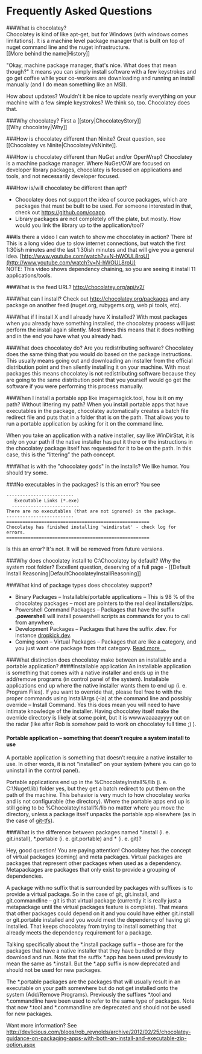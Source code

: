 # Frequently Asked Questions

###What is chocolatey?  
Chocolatey is kind of like apt-get, but for Windows (with windows comes limitations). It is a machine level package manager that is built on top of nuget command line and the nuget infrastructure.  
[[More behind the name|History]]

"Okay, machine package manager, that's nice. What does that mean though?" It means you can simply install software with a few keystrokes and go get coffee while your co-workers are downloading and running an install manually (and I do mean something like an MSI).  
  
How about updates? Wouldn't it be nice to update nearly everything on your machine with a few simple keystrokes? We think so, too.  Chocolatey does that.  
  
###Why chocolatey?
First a [[story|ChocolateyStory]]  
[[Why chocolatey|Why]]  
  
###How is chocolatey different than Ninite?
Great question, see [[Chocolatey vs Ninite|ChocolateyVsNinite]].  
  
###How is chocolatey different than NuGet and/or OpenWrap?
Chocolatey is a machine package manager. Where NuGet/OW are focused on developer library packages, chocolatey is focused on applications and tools, and not necessarily developer focused.
  
###How is/will chocolatey be different than apt?  
  
 * Chocolatey does not support the idea of source packages, which are packages that must be built to be used. For someone interested in that, check out https://github.com/coapp.  
 * Library packages are not completely off the plate, but mostly. How would you link the library up to the application/tool?  
  
###Is there a video I can watch to show me chocolatey in action?
There is! This is a long video due to slow internet connections, but watch the first 1:30ish minutes and the last 1:30ish minutes and that will give you a general idea. [http://www.youtube.com/watch?v=N-hWOUL8roU](http://www.youtube.com/watch?v=N-hWOUL8roU)  
NOTE: This video shows dependency chaining, so you are seeing it install 11 applications/tools.  
  
###What is the feed URL?
http://chocolatey.org/api/v2/  
  
###What can I install?
Check out http://chocolatey.org/packages 
and any package on another feed (nuget.org, rubygems.org, web pi tools, etc).  
  
###What if I install X and I already have X installed?
With most packages when you already have something installed, the chocolatey process will just perform the install again silently. Most times this means that it does nothing and in the end you have what you already had.
  
###What does chocolatey do? Are you redistributing software?
Chocolatey does the same thing that you would do based on the package instructions. This usually means going out and downloading an installer from the official distribution point and then silently installing it on your machine. With most packages this means chocolatey is not redistributing software because they are going to the same distribution point that you yourself would go get the software if you were performing this process manually.
  
###When I install a portable app like imagemagick.tool, how is it on my path? Without littering my path?
When you install portable apps that have executables in the package, chocolatey automatically creates a batch file redirect file and puts that in a folder that is on the path. That allows you to run a portable application by asking for it on the command line.  
  
When you take an application with a native installer, say like WinDirStat, it is only on your path if the native installer has put it there or the instructions in the chocolatey package itself has requested for it to be on the path. In this case, this is the “littering” the path concept.
  
###What is with the "chocolatey gods" in the installs?
We like humor. You should try some.  
  
###No executables in the packages? Is this an error?
You see 
  
```
-------------------------
   Executable Links (*.exe)
  -------------------------
There are no executables (that are not ignored) in the package.
-------------------------
=====================================================
Chocolatey has finished installing 'windirstat' - check log for errors.
=====================================================
```

Is this an error? It's not. It will be removed from future versions.
  
###Why does chocolatey install to C:\Chocolatey by default? Why the system root folder?
Excellent question, deserving of a full page - [[Default Install Reasoning|DefaultChocolateyInstallReasoning]]  
  
###What kind of package types does chocolatey support?
* Binary Packages – Installable/portable applications – This is 98 % of the chocolatey packages – most are pointers to the real deal installers/zips.  
* Powershell Command Packages – Packages that have the suffix **.powershell** will install powershell scripts as commands for you to call from anywhere.
* Development Packages – Packages that have the suffix **.dev**. For instance [dropkick.dev](http://nuget.org/list/packages/dropkick.dev).
* Coming soon – Virtual Packages – Packages that are like a category, and you just want one package from that category. [Read more …](https://github.com/ferventcoder/nugetpackages/issues/30)
  
<a name="AppVsTool" />
###What distinction does chocolatey make between an installable and a portable application?
####Installable application
An installable application is something that comes with a native installer and ends up in the add/remove programs (in control panel of the system).
Installable applications end up where the native installer wants them to end up (i.&nbsp;e. Program Files). If you want to override that, please feel free to with the proper commands using InstallArgs (-ia) at the command line and possibly override – Install Command. Yes this does mean you will need to have intimate knowledge of the installer. Having chocolatey itself make the override directory is likely at some point, but it is wwwwaaaaayyyy out on the radar (like after Rob is somehow paid to work on chocolatey full time ;) ).

#### Portable application – something that doesn’t require a system install to use
A portable application is something that doesn’t require a native installer to use. In other words, it is not “installed” on your system (where you can go to uninstall in the control panel).

Portable applications end up in the %ChocolateyInstall%/lib (i.&nbsp;e. C:\Nuget\lib) folder yes, but they get a batch redirect to put them on the path of the machine. This behavior is very much to how chocolatey works and is not configurable (the directory). Where the portable apps end up is still going to be %ChocolateyInstall%/lib no matter where you move the directory, unless a package itself unpacks the portable app elsewhere (as in the case of [git-tfs](http://chocolatey.org/packages/gittfs)). 

###What is the difference between packages named *.install (i.&nbsp;e. git.install), *.portable (i.&nbsp;e. git.portable) and * (i.&nbsp;e. git)?

Hey, good question! You are paying attention! Chocolatey has the concept of virtual packages (coming) and meta packages. Virtual packages are packages that represent other packages when used as a dependency. Metapackages are packages that only exist to provide a grouping of dependencies.

A package with no suffix that is surrounded by packages with suffixes is to provide a virtual package. So in the case of git, git.install, and git.commandline – git is that virtual package (currently it is really just a metapackage until the virtual packages feature is complete). That means that other packages could depend on it and you could have either git.install or git.portable installed and you would meet the dependency of having git installed. That keeps chocolatey from trying to install something that already meets the dependency requirement for a package.

Talking specifically about the *.install package suffix – those are for the packages that have a native installer that they have bundled or they download and run. Note that the suffix *.app has been used previously to mean the same as *.install. But the *.app suffix is now deprecated and should not be used for new packages.

The *.portable packages are the packages that will usually result in an executable on your path somewhere but do not get installed onto the system (Add/Remove Programs). Previously the suffixes *.tool and *.commandline have been used to refer to the same type of packages. Note that now *.tool and *.commandline are deprecated and should not be used for new packages.

Want more information? See http://devlicious.com/blogs/rob_reynolds/archive/2012/02/25/chocolatey-guidance-on-packaging-apps-with-both-an-install-and-executable-zip-option.aspx